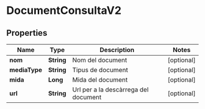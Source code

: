 # DocumentConsultaV2

## Properties
Name | Type | Description | Notes
------------ | ------------- | ------------- | -------------
**nom** | **String** | Nom del document |  [optional]
**mediaType** | **String** | Tipus de document |  [optional]
**mida** | **Long** | Mida del document |  [optional]
**url** | **String** | Url per a la descàrrega del document |  [optional]

